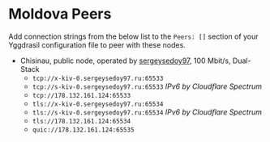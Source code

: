 # Moldova Peers

Add connection strings from the below list to the `Peers: []` section of your
Yggdrasil configuration file to peer with these nodes.

* Chisinau, public node, operated by [sergeysedoy97](https://t.me/sergeysedoy97), 100 Mbit/s, Dual-Stack
  * `tcp://x-kiv-0.sergeysedoy97.ru:65533`
  * `tcp://s-kiv-0.sergeysedoy97.ru:65533` _IPv6 by Cloudflare Spectrum_
  * `tcp://178.132.161.124:65533`
  * `tls://x-kiv-0.sergeysedoy97.ru:65534`
  * `tls://s-kiv-0.sergeysedoy97.ru:65534` _IPv6 by Cloudflare Spectrum_
  * `tls://178.132.161.124:65534`
  * `quic://178.132.161.124:65535`
